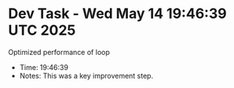 # Dev Task - Wed May 14 19:46:39 UTC 2025
Optimized performance of loop
- Time: 19:46:39
- Notes: This was a key improvement step.
